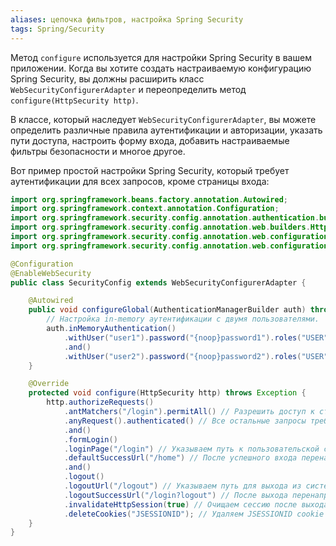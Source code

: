 ```yaml
---
aliases: цепочка фильтров, настройка Spring Security 
tags: Spring/Security
---
```

Метод `configure` используется для настройки Spring Security в вашем приложении. Когда вы хотите создать настраиваемую конфигурацию Spring Security, вы должны расширить класс `WebSecurityConfigurerAdapter` и переопределить метод `configure(HttpSecurity http)`.

В классе, который наследует `WebSecurityConfigurerAdapter`, вы можете определить различные правила аутентификации и авторизации, указать пути доступа, настроить форму входа, добавить настраиваемые фильтры безопасности и многое другое.

Вот пример простой настройки Spring Security, который требует аутентификации для всех запросов, кроме страницы входа:
```java
import org.springframework.beans.factory.annotation.Autowired;
import org.springframework.context.annotation.Configuration;
import org.springframework.security.config.annotation.authentication.builders.AuthenticationManagerBuilder;
import org.springframework.security.config.annotation.web.builders.HttpSecurity;
import org.springframework.security.config.annotation.web.configuration.EnableWebSecurity;
import org.springframework.security.config.annotation.web.configuration.WebSecurityConfigurerAdapter;

@Configuration
@EnableWebSecurity
public class SecurityConfig extends WebSecurityConfigurerAdapter {

    @Autowired
    public void configureGlobal(AuthenticationManagerBuilder auth) throws Exception {
        // Настройка in-memory аутентификации с двумя пользователями.
        auth.inMemoryAuthentication()
            .withUser("user1").password("{noop}password1").roles("USER")
            .and()
            .withUser("user2").password("{noop}password2").roles("USER");
    }

    @Override
    protected void configure(HttpSecurity http) throws Exception {
        http.authorizeRequests()
            .antMatchers("/login").permitAll() // Разрешить доступ к странице входа без аутентификации
            .anyRequest().authenticated() // Все остальные запросы требуют аутентификации
            .and()
            .formLogin()
            .loginPage("/login") // Указываем путь к пользовательской странице входа
            .defaultSuccessUrl("/home") // После успешного входа перенаправляем на /home
            .and()
            .logout()
            .logoutUrl("/logout") // Указываем путь для выхода из системы
            .logoutSuccessUrl("/login?logout") // После выхода перенаправляем на /login?logout
            .invalidateHttpSession(true) // Очищаем сессию после выхода из системы
            .deleteCookies("JSESSIONID"); // Удаляем JSESSIONID cookie после выхода
    }
}

```
